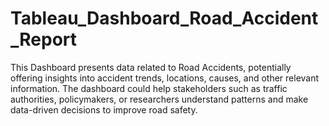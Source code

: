 # Tableau_Dashboard_Road_Accident_Report
This Dashboard presents data related to Road Accidents, potentially offering insights into accident trends, locations, causes, and other relevant information. The dashboard could help stakeholders such as traffic authorities, policymakers, or researchers understand patterns and make data-driven decisions to improve road safety.
